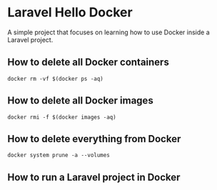 # Laravel Hello Docker

A simple project that focuses on learning how to use Docker inside a Laravel project.

## How to delete all Docker containers

```shell
docker rm -vf $(docker ps -aq)
```

## How to delete all Docker images

```shell
docker rmi -f $(docker images -aq)
```

## How to delete everything from Docker

```shell
docker system prune -a --volumes
```

## How to run a Laravel project in Docker

